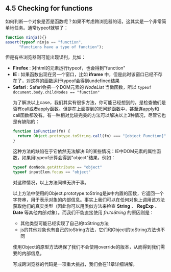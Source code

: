 ## 4.5 Checking for functions

如何判断一个对象是否是函数呢？如果不考虑跨浏览器的话，这其实是一个非常简单地任务。通常typeof就够了：

```javascript
function ninja(){}
assert(typeof ninja == "function",
      "Functions have a type of function");
```

但是有些浏览器则可能出现误判，比如：

  * __Firefox__ : 对html的<object>元素运行typeof，也会得到"function"
  * __IE__ : 如果函数出现在另一个窗口，比如 __iframe__ 中，但是此时该窗口已经不存在了，对这样的函数运行typeof会得到undefined结果
  * __Safari__ : Safari会把一个DOM元素的 _NodeList_ 当做函数，所以 `typeof document.body.childNodes == "function"`


为了解决以上case，我们其实有很多方法，你可能已经想到的，是检查他们是否有call或者apply函数。但是在上面提到的IE问题函数中，甚至连apply和call函数都没有。有一种相对比较完美的方法可以解决以上3种情况，尽管它也是有缺陷的：

```javascript
function isFunction(fn) {
  return Object.prototype.toString.call(fn) === "[object Function]";
}
```

这种方法的缺陷在于它依然无法解决IE的某些情况：IE中DOM元素的属性函数，如果用typeof计算会得到"object"结果，例如：
```javascript
typeof domNode.getAttribute == "object"
typeof inputElem.focus == "object"
```
对这种情况，以上方法同样无济于事。

以上方法中使用的Object.prototype.toString是js中内置的函数，它返回一个字符串，用于表示对象的内部信息。事实上我们可以在任何对象上调用该方法获取他们的真实类型（因此你可以用类似方法来检查 __String__ 、 __RegExp__ 、 __Date__ 等其他内部对象）。而我们不能直接使用 _fn.toString_ 的原因则是：

* 其他类型可能已经实现了自己的toString方法
* js的其他对象也有自己的toString方法，它们和Object的toString方法也不同

使用Object的原型方法确保了我们不会使用override的版本，从而得到我们需要的内部信息。

写成跨浏览器的代码是一项重大挑战，我们会在11章详细讲解。
